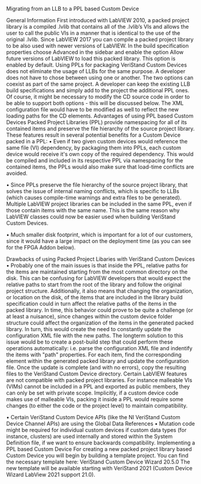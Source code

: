 Migrating from an LLB to a PPL based Custom Device

General Information 
First introduced with LabVIEW 2010, a packed project library is a compiled .lvlib that contains all of the .lvlib’s VIs and allows the user to call the public VIs in a manner that is identical to the use of the original .lvlib. Since LabVIEW 2017 you can compile a packed project library to be also used with newer versions of LabVIEW. In the build specification properties choose Advanced in the sidebar and enable the option Allow future versions of LabVIEW to load this packed library. This option is enabled by default. Using PPLs for packaging VeriStand Custom Devices does not eliminate the usage of LLBs for the same purpose. A developer does not have to chose between using one or another. The two options can coexist as part of the same project. A developer can keep the existing LLB build specifications and simply add to the project the additional PPL ones. Of course, it might be necessary to modify the CD source code in order to be able to support both options - this will be discussed below. The XML configuration file would have to be modified as well to reflect the new loading paths for the CD elements. 
Advantages of using PPL based Custom Devices
Packed Project Libraries (PPL) provide namespacing for all of its contained items and preserve the file hierarchy of the source project library. These features result in several potential benefits for a Custom Device packed in a PPL:
•	Even if two given custom devices would reference the same file (VI) dependency, by packaging them into PPLs, each custom device would receive it's own copy of the required dependency. This would be compiled and included in its respective PPL via namespacing for the contained items, the PPLs would also make sure that load-time conflicts are avoided.

•	Since PPLs preserve the file hierarchy of the source project library, that solves the issue of internal naming conflicts, which is specific to LLBs (which causes compile-time warnings and extra files to be generated). Multiple LabVIEW project libraries can be included in the same PPL, even if those contain items with the same name. This is the same reason why LabVIEW classes could now be easier used when building VeriStand Custom Devices.

•	Much smaller disk footprint, which is important for a lot of our customers, since it would have a large impact on the deployment time (as you can see for the FPGA Addon below). 

 
Drawbacks of using Packed Project Libaries with VeriStand Custom Devices
•	Probably one of the main issues is that inside the PPL, relative paths for the items are maintained starting from the most common directory on the disk. This can be confusing for LabVIEW developers that would expect the relative paths to start from the root of the library and follow the original project structure. Additionally, it also means that changing the organization, or location on the disk, of the items that are included in the library build specification could in turn affect the relative paths of the items in the packed library. In time, this behavior could prove to be quite a challenge (or at least a nuisance), since changes within the custom device folder structure could affect the organization of the items in the generated packed library. In turn, this would create the need to constantly update the configuration XML file with the new paths. The longterm solution to this issue would be to create a post-build step that could perform these operations automatically: i.e. parse the configuration XML file and indentify the items with "path" properties. For each item, find the corresponding element within the generated packed library and update the configuration file. Once the update is complete (and with no errors), copy the resulting files to the VeriStand Custom Device directory. Certain LabVIEW features are not compatible with packed project libraries. For instance malleable VIs (VIMs) cannot be included in a PPL and exported as public members, they can only be set with private scope. Implicitly, if a custom device code makes use of malleable VIs, packing it inside a PPL would require some changes (to either the code or the project level) to maintain compatibility.

•	Certain VeriStand Custom Device APIs (like the NI VeriStand Custom Device Channel APIs) are using the Global Data References 
•	Mutation code might be required for individual custom devices if custom data types (for instance, clusters) are used internally and stored within the System Definition file, if we want to ensure backwards compatibility. 
Implementing a PPL based Custom Device
	For creating a new packed project library based Custom Device you will begin by building a template project. You can find the necessary template here: VeriStand Custom Device Wizard 20.5.0  The new template will be available starting with VeriStand 2021 (Custom Device Wizard LabView 2021 support 21.0). 
